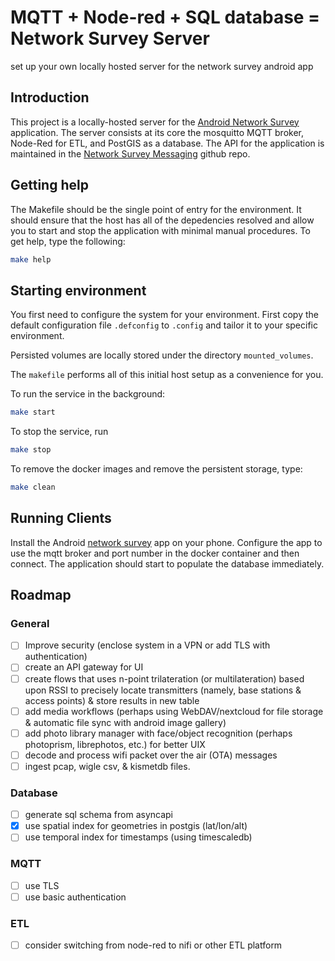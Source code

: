 # MQTT + Node-red + SQL database = Network Survey Server

set up your own locally hosted server for the network survey android app

## Introduction

This project is a locally-hosted server for the [Android Network Survey](https://github.com/christianrowlands/android-network-survey) application.  The server consists at its core the mosquitto MQTT broker, Node-Red for ETL, and PostGIS as a database.  The API for the application is maintained in the [Network Survey Messaging](https://github.com/christianrowlands/network-survey-messaging) github repo.

## Getting help

The Makefile should be the single point of entry for the environment.
It should ensure that the host has all of the depedencies resolved and
allow you to start and stop the application with minimal manual
procedures.  To get help, type the following:

```bash
make help
```

## Starting environment

You first need to configure the system for your environment.  First
copy the default configuration file `.defconfig` to `.config` and
tailor it to your specific environment.

Persisted volumes are locally stored under the directory `mounted_volumes`.

The `makefile` performs all of this initial host setup as a
convenience for you.

To run the service in the background:
```bash
make start
```

To stop the service, run
```bash
make stop
```

To remove the docker images and remove the persistent storage, type:
```bash
make clean
```

## Running Clients

Install the Android [network survey](https://play.google.com/store/apps/details?id=com.craxiom.networksurvey&gl=US) app on your phone.  Configure the app to use the mqtt broker and port number in the docker container and then connect.  The application should start to populate the database immediately.

## Roadmap

### General
- [ ] Improve security (enclose system in a VPN or add TLS with authentication)
- [ ] create an API gateway for UI
- [ ] create flows that uses n-point trilateration (or multilateration) based upon RSSI to precisely locate transmitters (namely, base stations & access points) & store results in new table
- [ ] add media workflows (perhaps using WebDAV/nextcloud for file storage & automatic file sync with android image gallery)
- [ ] add photo library manager with face/object recognition (perhaps photoprism, librephotos, etc.) for better UIX
- [ ] decode and process wifi packet over the air (OTA) messages
- [ ] ingest pcap, wigle csv, & kismetdb files.
### Database
- [ ] generate sql schema from asyncapi
- [x] use spatial index for geometries in postgis (lat/lon/alt)
- [ ] use temporal index for timestamps (using timescaledb)
### MQTT
- [ ] use TLS
- [ ] use basic authentication
### ETL
- [ ] consider switching from node-red to nifi or other ETL platform
